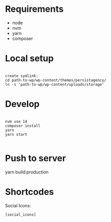 # Requirements

- node
- nvm
- yarn
- composer

# Local setup

```

create symlink:
cd path-to-wp/wp-content/themes/persistagency/
ln -s 'path-to-wp/wp-content/uploads/storage'

```

# Develop

```

nvm use 14         
composer install   
yarn               
yarn start
 
```

# Push to server
yarn build:production

# Shortcodes

Social Icons:

`[social_icons]`
